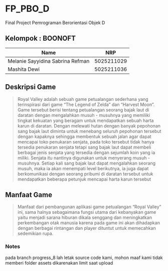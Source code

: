 # FP_PBO_D
Final Project Pemrograman Berorientasi Objek D

## Kelompok : BOONOFT
| Name           | NRP        |
| ---            | ---        |
| Melanie Sayyidina Sabrina Refman | 5025211029 |
| Mashita Dewi   | 5025211036 |

## Deskripsi Game
> Royal Valley adalah sebuah game petualangan sederhana yang terinspirasi dari game “The Legend of Zelda” dan “Harvest Moon”. Game tersebut berisi tentang petualangan seorang bajak laut di daratan dengan mengalahkan musuh - musuhnya yang memiliki tingkat kekuatan yang beragam untuk mendapatkan sebuah harta karun di daratan. Dengan melewati hutan dengan banyak pepohonan sang bajak laut diminta untuk menebang seluruh pepohonan tersebut dengan kapaknya
sehingga membentuk sebuah jalan agar dapat mencapai toko penukaran senjata, pada toko tersebut tidak hanya tersedia penukaran senjata tetapi sang bajak laut dapat membeli berbagai jenis senjata yang tersedia dengan sejumlah koin yang ia miliki. Senjata itu nantinya digunakan untuk menyerang musuh - musuhnya. Setiap
kali sang bajak laut dapat mengalahkan seorang musuh, maka ia akan menempati level berikutnya, ia juga dapat berkomunikasi dengan seorang pribumi di daratan tersebut untuk mendapatkan beberapa petunjuk mencapai harta karun tersebut

## Manfaat Game
> Manfaat dari pembangunan aplikasi game petualangan “Royal Valley” ini, sama halnya sebagaimana fungsi utama dari kebanyakan game yaitu menjadi sarana hiburan dikala senggang dan meningkatkan perkembangan otak manusia karena pada game ini akan dihadapkan dengan berbagai rintangan dan player dituntut untuk memecahkan sedemikian rupa.

### Notes
pada branch progress_8 lah letak source code kami, mohon maaf kami tidak memberi folder assets dikarenakan limit saat upload
